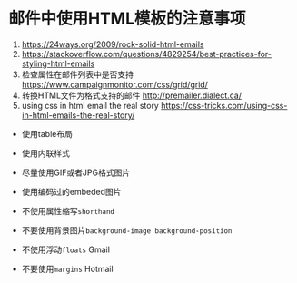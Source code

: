 # 邮件中使用HTML模板的注意事项

1. https://24ways.org/2009/rock-solid-html-emails
1. https://stackoverflow.com/questions/4829254/best-practices-for-styling-html-emails
1. 检查属性在邮件列表中是否支持 https://www.campaignmonitor.com/css/grid/grid/
1. 转换HTML文件为格式支持的邮件 http://premailer.dialect.ca/
2. using css in html email the real story https://css-tricks.com/using-css-in-html-emails-the-real-story/

- 使用table布局
- 使用内联样式
- 尽量使用GIF或者JPG格式图片
- 使用编码过的embeded图片


- 不使用属性缩写`shorthand`
- 不要使用背景图片`background-image background-position`
- 不使用浮动`floats` Gmail
- 不要使用`margins` Hotmail